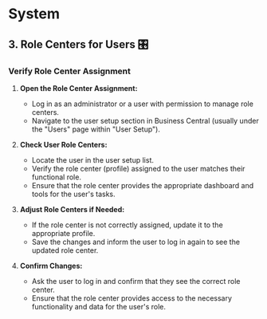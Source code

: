 # System

## 3. Role Centers for Users 🎛️

### Verify Role Center Assignment

1. **Open the Role Center Assignment:**
   - Log in as an administrator or a user with permission to manage role centers.
   - Navigate to the user setup section in Business Central (usually under the "Users" page within "User Setup").

2. **Check User Role Centers:**
   - Locate the user in the user setup list.
   - Verify the role center (profile) assigned to the user matches their functional role.
   - Ensure that the role center provides the appropriate dashboard and tools for the user's tasks.

3. **Adjust Role Centers if Needed:**
   - If the role center is not correctly assigned, update it to the appropriate profile.
   - Save the changes and inform the user to log in again to see the updated role center.

4. **Confirm Changes:**
   - Ask the user to log in and confirm that they see the correct role center.
   - Ensure that the role center provides access to the necessary functionality and data for the user's role.
